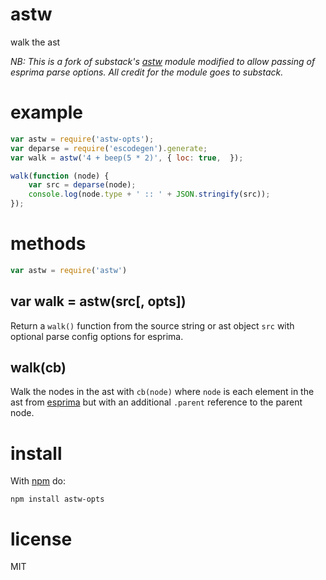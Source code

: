 # astw

walk the ast

*NB: This is a fork of substack's [astw](https://npmjs.org/package/astw) module modified to
allow passing of esprima parse options. All credit for the module goes to substack.*

# example

``` js
var astw = require('astw-opts');
var deparse = require('escodegen').generate;
var walk = astw('4 + beep(5 * 2)', { loc: true,  });

walk(function (node) {
    var src = deparse(node);
    console.log(node.type + ' :: ' + JSON.stringify(src));
});
```

# methods

``` js
var astw = require('astw')
```

## var walk = astw(src[, opts])

Return a `walk()` function from the source string or ast object `src` with optional
parse config options for esprima.

## walk(cb)

Walk the nodes in the ast with `cb(node)` where `node` is each element in the
ast from [esprima](http://esprima.org/) but with an additional `.parent`
reference to the parent node.

# install

With [npm](https://npmjs.org) do:

```
npm install astw-opts
```

# license

MIT
